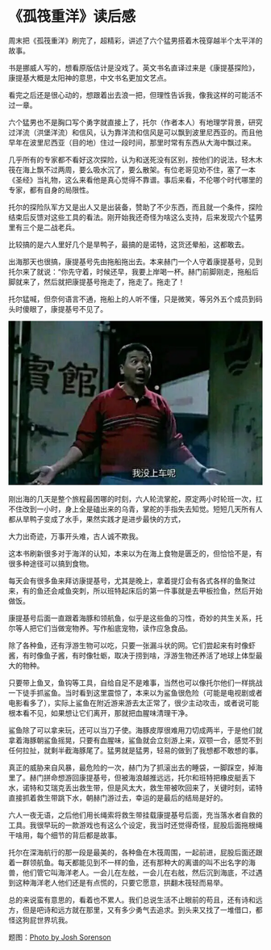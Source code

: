 # 《孤筏重洋》读后感

周末把《孤筏重洋》刷完了，超精彩，讲述了六个猛男搭着木筏穿越半个太平洋的故事。

书是挪威人写的，想看原版估计是没戏了。英文书名直译过来是《康提基探险》，康提基大概是太阳神的意思，中文书名更加文艺点。

看完之后还是很心动的，想跟着出去浪一把，但理性告诉我，像我这样的可能活不过一章。

六个猛男也不是胸口写个勇字就直接上了，托尔（作者本人）有地理学背景，研究过洋流（洪堡洋流）和信风，认为靠洋流和信风是可以飘到波里尼西亚的。而且他早年在波里尼西亚（目的地）住过一段时间，那里时常有东西从大海中飘过来。

几乎所有的专家都不看好这次探险，认为和送死没有区别，按他们的说法，轻木木筏在海上飘不过两周，要么吸水沉了，要么散架。有位老哥见劝不住，塞了一本《圣经》当礼物，这么来看他是真心觉得不靠谱。事后来看，不伦哪个时代哪里的专家，都有自身的局限性。

托尔的探险队军方又是出人又是出装备，赞助了不少东西，而且就一个条件，探险结束后反馈对这些工具的看法。刚开始我还奇怪为啥这么支持，后来发现六个猛男里有三个是二战老兵。

比较搞的是六人里好几个是旱鸭子，最搞的是诺特，这货还晕船，这都敢去。

出海那天也很搞，康提基号先由拖船拖出去。本来赫门一个人守着康提基号，见到托尔来了就说：“你先守着，时候还早，我要上岸喝一杯。赫门前脚刚走，拖船后脚就来了，然后就把康提基号拖走了，拖走了。拖走了！

托尔猛喊，但奈何语言不通，拖船上的人听不懂，只是微笑，等另外五个成员到码头时傻眼了，康提基号不见了。

![](1.jpg)

刚出海的几天是整个旅程最困哪的时刻，六人轮流掌舵，原定两小时轮班一次，扛不住改到一小时，身上全是磕出来的乌青，掌舵的手指失去知觉。短短几天所有人都从旱鸭子变成了水手，果然实践才是进步最快的方式，

大力出奇迹，万事开头难，古人诚不欺我。

这本书刷新很多对于海洋的认知，本来以为在海上食物是匮乏的，但恰恰不是，有很多种途径可以搞到食物。

每天会有很多鱼来拜访康提基号，尤其是晚上，拿着提灯会有各式各样的鱼聚过来，有的鱼还会咸鱼突刺，所以班特起床后的第一件事就是去甲板捡鱼，然后开始做饭。

康提基号后面一直跟着海豚和领航鱼，似乎是这些鱼的习性，奇妙的共生关系，托尔等人把它们当做宠物养。写作船底宠物，读作应急食品。

除了各种鱼，还有浮游生物可以吃，只要一张漏斗状的网。它们尝起来有时像虾酱，有时像鱼子酱，有时像牡蛎，取决于捞到啥，浮游生物还养活了地球上体型最大的物种。

只要带上鱼叉，鱼钩等工具，自给自足不是难事，当然也可以像托尔他们一样挑战一下徒手抓鲨鱼。当时看到这里震惊了，本来以为鲨鱼很危险（可能是电视剧或者电影看多了），实际上鲨鱼在附近游来游去太正常了，很少主动攻击，或者说可能根本看不见，如果想让它们离开，那就把血腥味清理干净。

鲨鱼除了可以拿来玩，还可以当刀子使。海豚皮厚很难用刀切成两半，于是他们就拿着海豚朝鲨鱼摇晃，只要有血腥味，鲨鱼就会立刻游上来，双颚一合，感觉不到任何拉扯，就剩半截海豚尾了。猛男就是猛男，轻易的做到了我想都不敢想的事。

真正的威胁来自风暴，最危险的一次，赫门为了抓滚出去的睡袋，一脚踩空，掉海里了。赫门拼命想游回康提基号，但被海浪越推远远，托尔和班特把橡皮艇丢下水，诺特和艾瑞克丢出救生带，但是风太大，救生带被吹回来了，关键时刻，诺特直接抓着救生带跳下水，朝赫门游过去，幸运的是最后的结局是好的。

六人一夜无语，之后他们用长绳索将救生带挂载康提基号后面，充当落水者自救的工具。我很早玩的一款游戏也有这么个设定，我当时还觉得奇怪，屁股后面拖根绳干啥用，每个细节的背后都是故事。

托尔在深海航行的那一段是最美的，各种鱼在木筏周围，一起前进，屁股后面还跟着一群领航鱼。每天都能见到不一样的鱼，还有那种大的离谱的叫不出名字的海兽，他们管它叫海洋老人。一会儿在左舷，一会儿在右舷，然后沉到海底，不过遇到这种海洋老人他们还是有点慌的，只要它愿意，拱翻木筏轻而易举。

总的来说蛮有意思的，看着也不累人。我们总说生活不止眼前的苟且，还有诗和远方，但是吧诗和远方就在那里，又有多少勇气去追求。到头来又找了一堆借口，都怪这狗屁世界坑我。

题图：[Photo by Josh Sorenson](https://www.pexels.com/photo/ocean-under-crepuscular-clouds-378271)